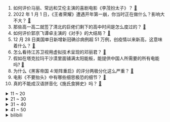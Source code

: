 1. 如何评价马丽、常远和艾伦主演的喜剧电影《李茂扮太子》？ [:link:](https://www.zhihu.com/question/509287530)
2. 2022 年 1 月 1 日，《王者荣耀》遭遇开年第一崩，你当时正在做什么？影响大不大？ [:link:](https://www.zhihu.com/question/509457800)
3. 那些高一高二就签了清北的巨佬们剩下的高中时间是怎么度过的？ [:link:](https://www.zhihu.com/question/266125796)
4. 如何评价郭京飞谭卓主演的《对手》的大结局？ [:link:](https://www.zhihu.com/question/509347646)
5. 12 月 28 日美国单日新增新冠确诊病例超 51 万例，创疫情以来新高，这意味着什么？ [:link:](https://www.zhihu.com/question/508884456)
6. 怎么看待江苏卫视用虚拟技术呈现的邓丽君？ [:link:](https://www.zhihu.com/question/509360781)
7. 假如在塔克拉玛干沙漠里面铺满太阳能板，能提供中国人所需要的所有电能吗? [:link:](https://www.zhihu.com/question/508345853)
8. 为什么《黑客帝国 4:矩阵重启》的评分两极分化这么严重？ [:link:](https://www.zhihu.com/question/508041621)
9. 电影《不要抬头》中有哪些细思极恐的细节？ [:link:](https://www.zhihu.com/question/505001199)
10. 真的不能成汉语拼音化《施氏食狮史》吗？ [:link:](https://www.zhihu.com/question/507639979)
<details>
<summary>11 ~ 20</summary>

11. 如何评价游戏《原神》申鹤角色 PV「孤辰新梦」？ [:link:](https://www.zhihu.com/question/509109070)
12. 女儿性格胆小，去游乐场人多的地方都要我抱着或者要我陪着去玩，该怎么办？ [:link:](https://www.zhihu.com/question/507422855)
13. 一个体重 140 斤的成年男子面对一只 70 斤的狼，谁胜算更大？ [:link:](https://www.zhihu.com/question/453423217)
14. 大学生平价水乳有哪些可以选择？ [:link:](https://www.zhihu.com/question/54736638)
15. 有哪些轻松搞笑电影或者电视剧？ [:link:](https://www.zhihu.com/question/268353581)
16. 2021 年 A 股市场收官，股民人均赚 5 万，今年你在股市赚了多少钱？ [:link:](https://www.zhihu.com/question/509339195)
17. 立陶宛政府支持率跌至历史最低水平，对该国政府会造成哪些影响？ [:link:](https://www.zhihu.com/question/509065551)
18. 网传某初中运动会上一男生长跑时做俯卧撑，最后还是夺得第一名，你如何评价这样的行为? [:link:](https://www.zhihu.com/question/509080640)
19. 湘云说戏子像黛玉的时候，宝玉到底该怎么做才好？ [:link:](https://www.zhihu.com/question/29570130)
20. 激励人的正能量阳光句子有哪些？ [:link:](https://www.zhihu.com/question/506547439)
</details>
<details>
<summary>21 ~ 30</summary>

21. 错题本怎么做省时间？ [:link:](https://www.zhihu.com/question/35049882)
22. 为什么 SLG 游戏不能只拼策略？ [:link:](https://www.zhihu.com/question/509357734)
23. 朋友要求自己坦诚什么都要和她说，这对吗？ [:link:](https://www.zhihu.com/question/508195254)
24. 有没有什么高冷霸气的文案或句子呢？ [:link:](https://www.zhihu.com/question/504400140)
25. 2021年有哪些让你「破防」的瞬间？ [:link:](https://www.zhihu.com/question/502385337)
26. 实习员工完成一个五百万的订单，老板发五千奖金，按照提成标准应该给五万，员工离职，你认可老板的做法不？ [:link:](https://www.zhihu.com/question/509109215)
27. 如何看待西安疫情时期八天八夜翻越秦岭回家的「狠人」？ [:link:](https://www.zhihu.com/question/508914944)
28. 人一旦开窍后，会产生哪些改变？ [:link:](https://www.zhihu.com/question/507160188)
29. 可以给异地恋的情侣一些建议吗？ [:link:](https://www.zhihu.com/question/465410040)
30. 1 月 1 日宁波北仑区通过大规模核酸检测发现 6 例新冠确诊病例，目前当地情况如何？ [:link:](https://www.zhihu.com/question/509473671)
</details>
<details>
<summary>31 ~ 40</summary>

31. 21-22 赛季英超阿森纳 1:2 曼城，如何评价这场比赛？ [:link:](https://www.zhihu.com/question/509456977)
32. 高考数学中，解析几何大题计算量很大，得分率不高，有没有方法可以减小计算量，快速解答题目？ [:link:](https://www.zhihu.com/question/507977871)
33. 为什么上海疫情又这么快就结束了？精准防控有什么秘诀呢？ [:link:](https://www.zhihu.com/question/502956157)
34. 周深、邓丽君同台合唱《小城故事》等歌曲，你支持虚拟技术复活逝者再与我们互动吗？ [:link:](https://www.zhihu.com/question/509366038)
35. 18岁大学生写成这样有希望成为纯文学作家吗？ [:link:](https://www.zhihu.com/question/508960245)
36. 你被《穿过寒冬拥抱你》里的哪个细节打动了？ [:link:](https://www.zhihu.com/question/508197640)
37. 有初中友谊坚持到最后的吗？ [:link:](https://www.zhihu.com/question/505388692)
38. 中国玩家是否难接受游戏主机？为什么？ [:link:](https://www.zhihu.com/question/508698888)
39. 有没有高逼格小众好看头像？ [:link:](https://www.zhihu.com/question/412521897)
40. 2022年股市如何走？有哪些投资建议和注意事项？ [:link:](https://www.zhihu.com/question/508097942)
</details>
<details>
<summary>41 ~ 50</summary>

41. 广西靖西两男子引带外籍人员非法入境，致 5 万人居家隔离，现已被逮捕，他们将承担什么法律责任？ [:link:](https://www.zhihu.com/question/509069263)
42. 不叛逃，佐助会更强吗？ [:link:](https://www.zhihu.com/question/426383870)
43. 三年没工作的宝妈找了个工资三千多的工作，要去吗 ? [:link:](https://www.zhihu.com/question/508919379)
44. 张信哲被实名举报代言赌博平台，经纪公司回应称「合约已到期」，可能对他会造成哪些影响？ [:link:](https://www.zhihu.com/question/509145093)
45. 为什么大部分子供向动画把主角团设定都是1女3男其中还有1胖子这种用烂的设定? [:link:](https://www.zhihu.com/question/490004714)
46. 面膜冬天怎么敷，几天一次合适？ [:link:](https://www.zhihu.com/question/505672527)
47. 河南卫视的国风系列节目爆火，真的能帮助传统文化走进年轻人的心里吗？ [:link:](https://www.zhihu.com/question/505105836)
48. 请问大学大一化妆真的好吗？ [:link:](https://www.zhihu.com/question/509191995)
49. 希腊神话里的战神阿瑞斯，为何在大多数影视游戏里表现都相当一般? [:link:](https://www.zhihu.com/question/507905906)
50. 河南暴力袭警致民警牺牲案一审宣判，凶手被判处死刑后当庭提起上诉，案件结果会改变吗？ [:link:](https://www.zhihu.com/question/508834074)
</details><details>
<summary>bilibili</summary>

1. 特效炸裂！年度之战！特效小哥大战建模小哥4 [:link:](//www.bilibili.com/video/BV1k34y1z7Y6)
2. 离大谱！为了实现他的梦想，我们变了脸色(物理)！ [:link:](//www.bilibili.com/video/BV1oZ4y1D7W7)
3. 凤 凰 ，涅 槃 吧 ！ [:link:](//www.bilibili.com/video/BV1cL411V7Zr)
4. 【冰冰vlog.007】和大家聊聊这一年我所经历的事 [:link:](//www.bilibili.com/video/BV1EF411i7eg)
5. 《原神》申鹤角色PV——「孤辰新梦」 [:link:](//www.bilibili.com/video/BV1Vb4y1i7At)
6. 千万不要随便锯桌子腿 [:link:](//www.bilibili.com/video/BV1oS4y1f7UQ)
7. 每年最害怕跨年了 [:link:](//www.bilibili.com/video/BV1uL411L7G5)
8. 花高价刷的墙，居然在让我每天都照X光片？！【老爸评测】 [:link:](//www.bilibili.com/video/BV1Su411S7iv)
9. 熬 [:link:](//www.bilibili.com/video/BV1QZ4y1U7as)
10. 彩蛋全是梗！官方整活把2021都藏进了清明上河图 [:link:](//www.bilibili.com/video/BV16F411i737)
<details>
<summary>11 ~ 20</summary>

11. 舒服了！2021外交部高能名场面混剪 [:link:](//www.bilibili.com/video/BV1tY411p7u3)
12. 挑战早期B站入站题 [:link:](//www.bilibili.com/video/BV1fL4y1E7Nn)
13. 在2022年之前看完这个视频！(看简介) [:link:](//www.bilibili.com/video/BV1Xu411S7WQ)
14. 埃及垦荒公司能整什么活？【奇葩小国31】 [:link:](//www.bilibili.com/video/BV1iL411L7j2)
15. 当我把B站100个热门视频剪在一起...... [:link:](//www.bilibili.com/video/BV1kL41157kH)
16. 2022 热 梗 年 度 总 结 ！！！ [:link:](//www.bilibili.com/video/BV1cZ4y1Q7k5)
17. 写字不好看可以怪笔吗？（二） [:link:](//www.bilibili.com/video/BV1wP4y1E7eh)
18. 【老胡】广告比电影还精彩是一种什么样的体验？ [:link:](//www.bilibili.com/video/BV1wS4y1u7dy)
19. 【原神】2.4玩家现状 [:link:](//www.bilibili.com/video/BV1Fa411r7VS)
20. "总有一天，全城的猫，都要高看我！" [:link:](//www.bilibili.com/video/BV1H34y1r7Rd)
</details>
<details>
<summary>21 ~ 30</summary>

21. 【花花×瓶子】 打上花火 [:link:](//www.bilibili.com/video/BV1mZ4y1X7KB)
22. 第一篇章|日落：众神归位！书写2021最美的夜！【2021 B站跨年晚会单品】 [:link:](//www.bilibili.com/video/BV1Fb4y1e7z6)
23. Michael Jackson（feat.吴碧霞）- 危险的广寒宫（Mashup） [:link:](//www.bilibili.com/video/BV14r4y1S7tg)
24. 体验当地人都推荐的高档餐厅，终于知道，这个地方名吃贵在哪了 [:link:](//www.bilibili.com/video/BV1hm4y1Q7TD)
25. 国家主席习近平发表二〇二二年新年贺词 [:link:](//www.bilibili.com/video/BV1tY411a7sr)
26. 《明日方舟》集成战略「傀影与猩红孤钻」宣传PV [:link:](//www.bilibili.com/video/BV17m4y1Q7ar)
27. 【warma】我最擅长照顾人了!【我这个是上篇】 [:link:](//www.bilibili.com/video/BV1si4y1R775)
28. 让人脑洞大开的创意摄影， 原来还能这么玩，又酷又炫！ [:link:](//www.bilibili.com/video/BV1Qu411S7em)
29. 国外缅因猫真实叫声，听完瞬间蚌埠住了 [:link:](//www.bilibili.com/video/BV1gL411L7k1)
30. 【钟离生贺读信】不如小聚 [:link:](//www.bilibili.com/video/BV1EL4y1E7Jq)
</details>
<details>
<summary>31 ~ 40</summary>

31. 活见久！猫咪感冒站着打了二十多个喷嚏，一旁的同伴当场看呆 [:link:](//www.bilibili.com/video/BV1ED4y1w7Qr)
32. 【100w纪念】【卧底揭秘嘉然的背后】这次我们真的拼了…… [:link:](//www.bilibili.com/video/BV1Va41167gN)
33. 时隔半年！我终于拼出了史诗级别泰坦尼克号！ [:link:](//www.bilibili.com/video/BV1Y34y1z7Jj)
34. 如果把中国历史浓缩成一天 [:link:](//www.bilibili.com/video/BV1zb4y1Y7jh)
35. 【谭谈飙车】 二仙桥大爷报仇雪恨 [:link:](//www.bilibili.com/video/BV1T44y1E7HY)
36. 【B站独家】杰哥不要2！康康他下厨给阿纬吃什么 [:link:](//www.bilibili.com/video/BV19D4y1c7x2)
37. 看这只羊羊！现在6-7斤，烤出来估计就2斤 [:link:](//www.bilibili.com/video/BV1Aa411r7ga)
38. 印度街头，美味的鸡蛋方便面！ [:link:](//www.bilibili.com/video/BV1Ba411B7vw)
39. 《 记 录 生 活 的 蛋 黄 派 》 [:link:](//www.bilibili.com/video/BV1QS4y1K7h6)
40. 沉  浸  式  催  逝  员 [:link:](//www.bilibili.com/video/BV1j34y1z7M6)
</details>
<details>
<summary>41 ~ 50</summary>

41. 一张游戏卡！引发的蝴蝶效应！ [:link:](//www.bilibili.com/video/BV13m4y1X7pn)
42. 官宣结婚！海南人爱上东北的雪，漠叔嫁给了吉林 [:link:](//www.bilibili.com/video/BV1X3411v7k9)
43. 【医学博士】如何变成“易瘦体质”？丨 减肥食谱分享 [:link:](//www.bilibili.com/video/BV1tD4y1F7aj)
44. 把-196℃的辣椒，撒上刚出锅的肠粉，居然。。 [:link:](//www.bilibili.com/video/BV1jY411p7vo)
45. 飞 跃 复 活 赛！【迫击炮快乐阴人流#3】 [:link:](//www.bilibili.com/video/BV1XP4y1J7KB)
46. 想刀一个人的眼神是藏不住的 [:link:](//www.bilibili.com/video/BV1Ci4y1R7jr)
47. 谁说差评游戏全是垃圾？！ [:link:](//www.bilibili.com/video/BV1tb4y1e7iC)
48. 购物软件会给结婚七年的男人推荐什么？ [:link:](//www.bilibili.com/video/BV1jF411i7oN)
49. 今天教你们如何在10秒内找到自己的女朋友 [:link:](//www.bilibili.com/video/BV1FY411a7N8)
50. 这个人，该火！！ [:link:](//www.bilibili.com/video/BV1xD4y1F7o5)
</details>
<details>
<summary>51 ~ 60</summary>

51. 牛排天花板  吃一口就破产 [:link:](//www.bilibili.com/video/BV14Y411a7Vh)
52. 【看火影跨年】火影忍者1-720集“精剪”24小时连播 [:link:](//www.bilibili.com/video/BV1PR4y1373N)
53. 只用21天 从游泳圈练出六块腹肌？？30岁前逼自己一把！！ [:link:](//www.bilibili.com/video/BV1R34y1B7KK)
54. 老弟让我刮目相看 [:link:](//www.bilibili.com/video/BV1oF411i7m4)
55. 原神之友 x 零氪之友 新年特别版 [:link:](//www.bilibili.com/video/BV1VD4y1F7AM)
56. 【野生人类图鉴】我与我的睿智朋友 [:link:](//www.bilibili.com/video/BV1AM4y1F7jj)
57. 红色警戒3日冕MOD公测宣传片 [:link:](//www.bilibili.com/video/BV1Gm4y1X7U5)
58. 猎头蟹：你这个禽兽！这么玩VR游戏是要遭报应的啊啊啊！！！ [:link:](//www.bilibili.com/video/BV1WL411L74G)
59. 终于等来这一刻，老婆辛苦啦！ [:link:](//www.bilibili.com/video/BV1w3411i7cv)
60. 榜 一 大 哥？就 这！？ [:link:](//www.bilibili.com/video/BV12u411S7LR)
</details>
<details>
<summary>61 ~ 70</summary>

61. 2998烤全羊，6个人吃不下，靓胖仔直呼好爽【还愿挑战ep04-香木香羊】 [:link:](//www.bilibili.com/video/BV1wP4y1E7WA)
62. 2022年第一份礼物，请签收！ [:link:](//www.bilibili.com/video/BV1fu411m79U)
63. 德国室友过生日，让他感受一下神秘的东方力量 [:link:](//www.bilibili.com/video/BV1ND4y1w7x2)
64. 献给2021的纪念短片 [:link:](//www.bilibili.com/video/BV1UR4y1377c)
65. 自制安保巡逻机甲，老年人使用都没问题 [:link:](//www.bilibili.com/video/BV1Y44y177qa)
66. 【暴走大事件第八季】24 暴走歌姬激情献唱年度神曲，王尼玛解读2021年度报告！（红） [:link:](//www.bilibili.com/video/BV1MZ4y1D7Sw)
67. 这不火，我当场就把电脑屏幕吃掉！！ [:link:](//www.bilibili.com/video/BV1f34y1B7Cp)
68. Rush#dol（全网最好听最速！） [:link:](//www.bilibili.com/video/BV13Y411a77n)
69. 教你如何成功帶偏海鸥🙄 [:link:](//www.bilibili.com/video/BV12S4y1f7U6)
70. 一个视频教你包装各种奇形怪状的礼物 [:link:](//www.bilibili.com/video/BV1tL411L7Mm)
</details>
<details>
<summary>71 ~ 80</summary>

71. 【怒九】我最擅长照顾人了！【我这个才是上篇】 [:link:](//www.bilibili.com/video/BV1Qa41167v9)
72. 我又何尝不想谈一段清纯的校园恋爱呢 [:link:](//www.bilibili.com/video/BV18r4y1S7XR)
73. 距离2022年双11只有xxx天了！你，准备好了吗？ [:link:](//www.bilibili.com/video/BV1Q3411v7cd)
74. 她笑起来像仙女，我笑起来像头驴 [:link:](//www.bilibili.com/video/BV1hZ4y1D7JJ)
75. 【苏星河】这个所有人都在吹的系统，再次被我彻底玩坏 [:link:](//www.bilibili.com/video/BV1CL41157xV)
76. 我们的眼皮为什么会突然跳几下？ [:link:](//www.bilibili.com/video/BV1NM4y1F7F9)
77. 【时代少年团】《有你》制作特辑 [:link:](//www.bilibili.com/video/BV1TR4y1s7zM)
78. 杜海皇最难忘的一天 [:link:](//www.bilibili.com/video/BV1ga411z7xt)
79. 上海某公司为何冬天开冷空调？ [:link:](//www.bilibili.com/video/BV1wS4y1T78Z)
80. 牛排外焦里嫩的最高境界！ [:link:](//www.bilibili.com/video/BV1cr4y1U7pX)
</details>
<details>
<summary>81 ~ 90</summary>

81. “30岁白金喜欢看金贡直播，可以打职业吗？” [:link:](//www.bilibili.com/video/BV1jq4y117Ys)
82. 我终于玩到了这个虚假宣传的游戏！ [:link:](//www.bilibili.com/video/BV1oS4y1f7vY)
83. 真管用！公司拖欠2个月工钱，举报劳动监管当天打账！ [:link:](//www.bilibili.com/video/BV1k34y1z7JB)
84. 「小白」年度特辑 我们改造了一所乡村小学 [:link:](//www.bilibili.com/video/BV16L411L7Vg)
85. 让人惊掉下巴的本色出演：有人演完当总统，有人杀青进监狱 [:link:](//www.bilibili.com/video/BV1br4y1S7SK)
86. 盛酒树 [:link:](//www.bilibili.com/video/BV1Da41167Ng)
87. 耗时一周请粉丝吃饭，还包机票，最后她们竟说.. [:link:](//www.bilibili.com/video/BV1nr4y1m7KJ)
88. 假如上课像直播 [:link:](//www.bilibili.com/video/BV13L411L7Vj)
89. 奶爆新番！一月最值得期待的10部动画！史上最弱1月降临？！【泛式】 [:link:](//www.bilibili.com/video/BV1ei4y1X7mo)
90. 发型妆容对气质的改变有多大 [:link:](//www.bilibili.com/video/BV1Wm4y1Q7U3)
</details>
<details>
<summary>91 ~ 100</summary>

91. 救命 怎么会有这么奶拽得劲儿的小孩！！ [:link:](//www.bilibili.com/video/BV1sF411i7A3)
92. 卡农 [:link:](//www.bilibili.com/video/BV1oT4y1f7nb)
93. 钟南山邀请张桂梅先生去广州治疗，不是她出名，只因她“值得”! [:link:](//www.bilibili.com/video/BV1zS4y1M7js)
94. 不同阶段老师判卷 [:link:](//www.bilibili.com/video/BV1ZT4y1f7Bt)
95. 一模一样。 [:link:](//www.bilibili.com/video/BV1t44y1772R)
96. 日本女人住进凶宅，帮房东把房子洗白，然后继续租给下一个租客 [:link:](//www.bilibili.com/video/BV1eP4y1n7QY)
97. 情 侣 皮 肤 [:link:](//www.bilibili.com/video/BV1BZ4y1D7ug)
98. 笑死！他扮女装一脸得意的样子，不愧是正剧演员！ [:link:](//www.bilibili.com/video/BV1Bb4y1Y7EK)
99. 【罗汉鬼套路】LOL秒杀坦克骚套路 一只穿云箭！ [:link:](//www.bilibili.com/video/BV12P4y1J7VN)
100. 后来才发现，周星驰演的不是喜剧，演的是人生！ [:link:](//www.bilibili.com/video/BV1bR4y137v9)
</details></details>